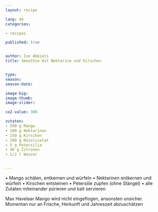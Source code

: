 ```yaml
---
layout: recipe

lang: de
categories:

- recipes

published: true


author: Ivo Abbiati
title: Smoothie mit Nektarine und Kirschen


type: 
season: 
season-date:  

image-big: 
image-thumb: 
image-slider: 

co2-value: 300

zutaten:
- 500 g Mango
- 200 g Nektarinen 
- 150 g Kirschen
- 200 g Nüsslisalat 
- 5 g Petersilie
- 40 g Zitronen
- 1/2 l Wasser


---
```


• Mango schälen, entkernen und würfeln
• Nektarinen entkernen und würfeln
• Kirschen entsteinen
• Petersilie zupfen (ohne Stängel)
• alle Zutaten miteinander pürieren und kalt servieren

Max Havelaar Mango wird nicht eingeflogen, ansonsten unsicher. Momentan nur an Frische, Herkunft und Jahreszeit abzuschätzen
